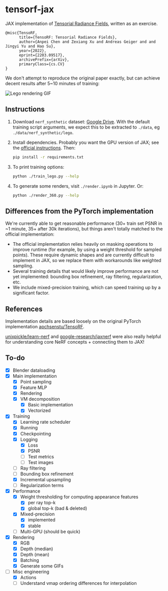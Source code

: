 # tensorf-jax

JAX implementation of
[Tensorial Radiance Fields](https://apchenstu.github.io/TensoRF/), written as an
exercise.

```
@misc{TensoRF,
      title={TensoRF: Tensorial Radiance Fields},
      author={Anpei Chen and Zexiang Xu and Andreas Geiger and and Jingyi Yu and Hao Su},
      year={2022},
      eprint={2203.09517},
      archivePrefix={arXiv},
      primaryClass={cs.CV}
}
```

We don't attempt to reproduce the original paper exactly, but can achieve decent
results after 5~10 minutes of training:

![Lego rendering GIF](./lego_render.gif)

## Instructions

1. Download `nerf_synthetic` dataset:
   [Google Drive](https://drive.google.com/drive/folders/128yBriW1IG_3NJ5Rp7APSTZsJqdJdfc1).
   With the default training script arguments, we expect this to be extracted to
   `./data`, eg `./data/nerf_synthetic/lego`.

2. Install dependencies. Probably you want the GPU version of JAX; see the
   [official instructions](https://github.com/google/jax#Installation). Then:

   ```bash
   pip install -r requirements.txt
   ```

3. To print training options:

   ```bash
   python ./train_lego.py --help
   ```

4. To generate some renders, visit `./render.ipynb` in Jupyter. Or:

   ```bash
   python ./render_360.py --help
   ```

## Differences from the PyTorch implementation

We're currently able to get reasonable performance (30+ train set PSNR in ~1
minute, 35+ after 30k iterations), but things aren't totally matched to the
official implementation:

- The official implementation relies heavily on masking operations to improve
  runtime (for example, by using a weight threshold for sampled points). These
  require dynamic shapes and are currently difficult to implement in JAX, so we
  replace them with workarounds like weighted sampling.
- Several training details that would likely improve performance are not yet
  implemented: bounding box refinement, ray filtering, regularization, etc.
- We include mixed-precision training, which can speed training up by a
  significant factor.

## References

Implementation details are based loosely on the original PyTorch implementation
[apchsenstu/TensoRF](https://github.com/apchenstu/TensoRF).

[unixpickle/learn-nerf](https://github.com/unixpickle/learn-nerf) and
[google-research/jaxnerf](https://github.com/google-research/google-research/tree/master/jaxnerf)
were also really helpful for understanding core NeRF concepts + connecting them
to JAX!

## To-do

- [x] Blender dataloading
- [x] Main implementation
  - [x] Point sampling
  - [x] Feature MLP
  - [x] Rendering
  - [x] VM decomposition
    - [x] Basic implementation
    - [x] Vectorized
- [x] Training
  - [x] Learning rate scheduler
  - [x] Running
  - [x] Checkpointing
  - [x] Logging
    - [x] Loss
    - [x] PSNR
    - [ ] Test metrics
    - [ ] Test images
  - [ ] Ray filtering
  - [ ] Bounding box refinement
  - [x] Incremental upsampling
  - [ ] Regularization terms
- [x] Performance
  - [x] Weight thresholding for computing appearance features
    - [x] per ray top-k
    - [x] global top-k (bad & deleted)
  - [x] Mixed-precision
    - [x] implemented
    - [x] stable
  - [ ] Multi-GPU (should be quick)
- [x] Rendering
  - [x] RGB
  - [x] Depth (median)
  - [x] Depth (mean)
  - [x] Batching
  - [x] Generate some GIFs
- [ ] Misc engineering
  - [x] Actions
  - [ ] Understand vmap ordering differences for interpolation
